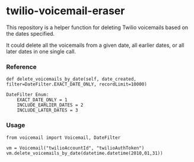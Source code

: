 # twilio-voicemail-eraser

This repository is a helper function for deleting Twilio voicemails based on the dates specified.

It could delete all the voicemails from a given date, all earlier dates, or all later dates in one single call.



### Reference

`def delete_voicemails_by_date(self, date_created, filter=DateFilter.EXACT_DATE_ONLY, recordLimit=10000)`

```
DateFilter Enum:
    EXACT_DATE_ONLY = 1
    INCLUDE_EARLIER_DATES = 2
    INCLUDE_LATER_DATES = 3
```



### Usage

```
from voicemail import Voicemail, DateFilter

vm = Voicemail("twilioAccountId", "twilioAuthToken")
vm.delete_voicemails_by_date(datetime.datetime(2010,01,31))
```

